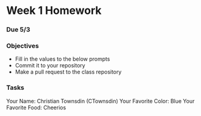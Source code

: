 # Week 1 Homework
### Due 5/3
### Objectives
- Fill in the values to the below prompts
- Commit it to your repository
- Make a pull request to the class repository

### Tasks
Your Name:  Christian Townsdin  (CTownsdin)
Your Favorite Color:  Blue
Your Favorite Food:  Cheerios

